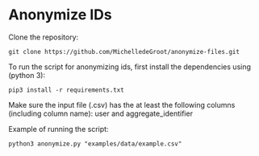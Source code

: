 # Anonymize IDs

Clone the repository:

```
git clone https://github.com/MichelledeGroot/anonymize-files.git
```

To run the script for anonymizing ids, first install the dependencies using (python 3):

```
pip3 install -r requirements.txt
``` 

Make sure the input file (.csv) has the at least the following columns (including column name): user and aggregate_identifier

Example of running the script:

```
python3 anonymize.py "examples/data/example.csv"
```
